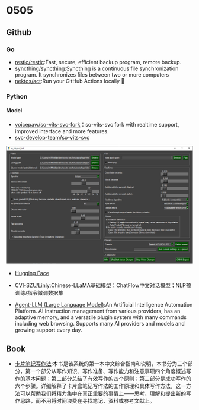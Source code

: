# 0505

## Github

### Go

- [restic/restic](https://github.com/restic/restic):Fast, secure, efficient backup program, remote backup.
- [syncthing/syncthing](https://github.com/syncthing/syncthing):Syncthing is a continuous file synchronization program. It synchronizes files between two or more computers
- [nektos/act](https://github.com/nektos/act):Run your GitHub Actions locally 🚀

### Python

#### Model

- [voicepaw/so-vits-svc-fork](https://github.com/voicepaw/so-vits-svc-fork)：so-vits-svc fork with realtime support, improved interface and more features.
- [svc-develop-team/so-vits-svc](https://github.com/svc-develop-team/so-vits-svc)

![voicepaw/so-vits-svc-fork](./images/2023-05-05-11-13-49.png)

- [Hugging Face](https://huggingface.co/models?search=so-vits-svc)

- [CVI-SZU/Linly](https://github.com/CVI-SZU/Linly):Chinese-LLaMA基础模型；ChatFlow中文对话模型；NLP预训练/指令微调数据集
- [Agent-LLM (Large Language Model)](https://github.com/Josh-XT/Agent-LLM):An Artificial Intelligence Automation Platform. AI Instruction management from various providers, has an adaptive memory, and a versatile plugin system with many commands including web browsing. Supports many AI providers and models and growing support every day.

## Book

- [卡片笔记写作法](https://book.douban.com/subject/35503571/):本书是该系统的第一本中文综合指南和说明，本书分为三个部分，第一个部分从写作知识、写作准备、写作能力和注意事项四个角度概述写作的基本问题；第二部分总结了有效写作的四个原则；第三部分是成功写作的六个步骤。详细解释了卡片盒笔记写作法的工作原理和具体写作方法，这一方法可以帮助我们将精力集中在真正重要的事情上——思考、理解和提出新的写作思路，而不用将时间浪费在寻找笔记、资料或参考文献上。
